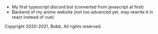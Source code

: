 - My first typescript discord bot (converted from javascript at first)
- Backend of my anime website (not too advanced yet. may rewrite it in react instead of vue)

Copyright 2020-2021, Bobb, All rights reserved.